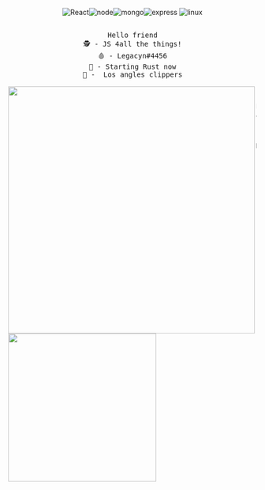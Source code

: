 <div align="center">
    
![React](https://img.shields.io/badge/-React-blue?style=for-the-badge&logo=react&logoColor=white)![node](https://img.shields.io/badge/-NodeJS-yellow?style=for-the-badge&logo=react&logoColor=white)![mongo](https://img.shields.io/badge/-MongoDB-green?style=for-the-badge&logo=mongodb&logoColor=white)![express](https://img.shields.io/badge/-Express-8B89CC?style=for-the-badge&logo=express&logoColor=white) ![linux](https://img.shields.io/badge/-linux-black?style=for-the-badge&logo=linux&logoColor=white)

</div>

<pre align="center">

Hello friend
🕵 - JS 4all the things!
🩸 - Legacyn#4456
🧠 - Starting Rust now
🏀 -  Los angles clippers

<img src="https://viralviralvideos.com/wp-content/uploads/2014/06/GIF-Hacker.gif" align="left" width="500px">

Nick: Legacyn
Age: 16
Living in: Brazil
Favorite artists: $uicideBoy$

My desk:

<img src="https://cdn.discordapp.com/attachments/819429514173743124/823556474101170206/unknown.png" align="center" width="300px" style="display: flex;">

</pre>


<!---
Legacynnn/Legacynnn is a ✨ special ✨ repository because its `README.md` (this file) appears on your GitHub profile.
You can click the Preview link to take a look at your changes.
--->
 
